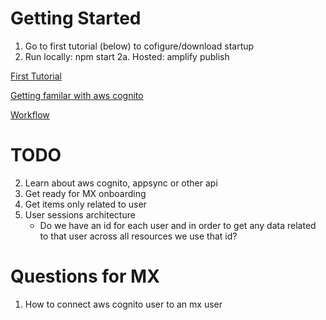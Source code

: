 # Getting Started
1. Go to first tutorial (below) to cofigure/download startup
2. Run locally: npm start 
2a. Hosted: amplify publish

[First Tutorial](https://docs.amplify.aws/start/q/integration/react/)

[Getting familar with aws cognito](https://docs.aws.amazon.com/cognito/latest/developerguide/what-is-amazon-cognito.html)

[Workflow](https://docs.amplify.aws/cli/teams/overview/)

# TODO
2. Learn about aws cognito, appsync or other api
3. Get ready for MX onboarding
4. Get items only related to user
5. User sessions architecture
    - Do we have an id for each user and in order to get any data related to that user across all resources we use that id? 


# Questions for MX 
1. How to connect aws cognito user to an mx user 


